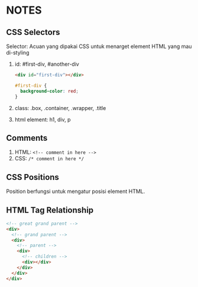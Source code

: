 # NOTES

## CSS Selectors

Selector: Acuan yang dipakai CSS untuk menarget element HTML yang mau di-styling

1. id: #first-div, #another-div

   ```html
   <div id="first-div"></div>
   ```

   ```css
   #first-div {
     background-color: red;
   }
   ```

2. class: .box, .container, .wrapper, .title
3. html element: h1, div, p

## Comments

1. HTML: `<!-- comment in here -->`
2. CSS: `/* comment in here */`

## CSS Positions

Position berfungsi untuk mengatur posisi element HTML.

## HTML Tag Relationship

```html
<!-- great grand parent -->
<div>
  <!-- grand parent -->
  <div>
    <!-- parent -->
    <div>
      <!-- children -->
      <div></div>
    </div>
  </div>
</div>
```
